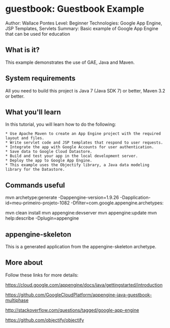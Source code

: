 guestbook: Guestbook Example
===============================
Author: Wallace Pontes
Level: Beginner
Technologies: Google App Engine, JSP Templates, Servlets
Summary: Basic example of Google App Engine that can be used for education

What is it?
-----------

This example demonstrates the use of GAE, Java and Maven.

System requirements
-------------------

All you need to build this project is Java 7 (Java SDK 7) or better, Maven 3.2 or better.

What you'll learn
-----------------
In this tutorial, you will learn how to do the following:

    * Use Apache Maven to create an App Engine project with the required layout and files.
    * Write servlet code and JSP templates that respond to user requests.
    * Integrate the app with Google Accounts for user authentication.
    * Save data to Google Cloud Datastore.
    * Build and test your app in the local development server.
    * Deploy the app to Google App Engine.
    * This example uses the Objectify library, a Java data modeling library for the Datastore. 

Commands useful
------------------

mvn archetype:generate -Dappengine-version=1.9.26 -Dapplication-id=meu-primeiro-projeto-1082 -Dfilter=com.google.appengine.archetypes:

mvn clean install
mvn appengine:devserver
mvn appengine:update
mvn help:describe -Dplugin=appengine


appengine-skeleton
------------------

This is a generated application from the appengine-skeleton archetype.


More about
------------------

Follow these links for more details:

https://cloud.google.com/appengine/docs/java/gettingstarted/introduction

https://github.com/GoogleCloudPlatform/appengine-java-guestbook-multiphase

http://stackoverflow.com/questions/tagged/google-app-engine

https://github.com/objectify/objectify
